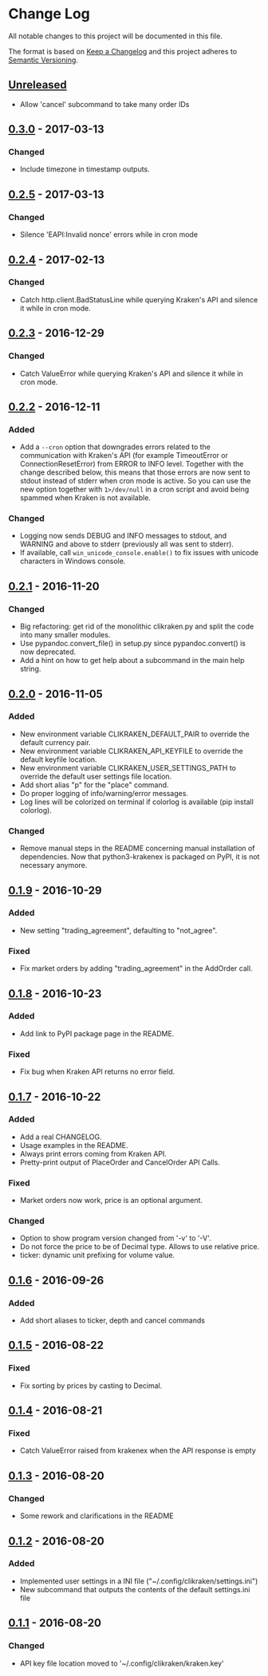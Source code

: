 # Change Log

All notable changes to this project will be documented in this file.

The format is based on [Keep a Changelog](http://keepachangelog.com/) 
and this project adheres to [Semantic Versioning](http://semver.org/).

## [Unreleased]
- Allow 'cancel' subcommand to take many order IDs

## [0.3.0] - 2017-03-13
### Changed
- Include timezone in timestamp outputs.

## [0.2.5] - 2017-03-13
### Changed
- Silence 'EAPI:Invalid nonce' errors while in cron mode

## [0.2.4] - 2017-02-13
### Changed
- Catch http.client.BadStatusLine while querying Kraken's API and silence it while in cron mode.

## [0.2.3] - 2016-12-29
### Changed
- Catch ValueError while querying Kraken's API and silence it while in cron mode.

## [0.2.2] - 2016-12-11
### Added
- Add a `--cron` option that downgrades errors related to the communication with Kraken's API (for example TimeoutError or ConnectionResetError) from ERROR to INFO level. Together with the change described below, this means that those errors are now sent to stdout instead of stderr when cron mode is active. So you can use the new option together with `1>/dev/null` in a cron script and avoid being spammed when Kraken is not available.

### Changed
- Logging now sends DEBUG and INFO messages to stdout, and WARNING and above to stderr (previously all was sent to stderr).
- If available, call `win_unicode_console.enable()` to fix issues with unicode characters in Windows console.

## [0.2.1] - 2016-11-20

### Changed
- Big refactoring: get rid of the monolithic clikraken.py and split the code into many smaller modules.
- Use pypandoc.convert_file() in setup.py since pypandoc.convert() is now deprecated.
- Add a hint on how to get help about a subcommand in the main help string.

## [0.2.0] - 2016-11-05

### Added
- New environment variable CLIKRAKEN_DEFAULT_PAIR to override the default currency pair.
- New environment variable CLIKRAKEN_API_KEYFILE to override the default keyfile location.
- New environment variable CLIKRAKEN_USER_SETTINGS_PATH to override the default user settings file location.
- Add short alias "p" for the "place" command.
- Do proper logging of info/warning/error messages.
- Log lines will be colorized on terminal if colorlog is available (pip install colorlog).

### Changed
- Remove manual steps in the README concerning manual installation of dependencies. Now that python3-krakenex is packaged on PyPI, it is not necessary anymore.

## [0.1.9] - 2016-10-29

### Added
- New setting "trading_agreement", defaulting to "not_agree".

### Fixed
- Fix market orders by adding "trading_agreement" in the AddOrder call.

## [0.1.8] - 2016-10-23

### Added
- Add link to PyPI package page in the README.

### Fixed
- Fix bug when Kraken API returns no error field.

## [0.1.7] - 2016-10-22

### Added
- Add a real CHANGELOG.
- Usage examples in the README.
- Always print errors coming from Kraken API.
- Pretty-print output of PlaceOrder and CancelOrder API Calls.

### Fixed
- Market orders now work, price is an optional argument.

### Changed
- Option to show program version changed from '-v' to '-V'.
- Do not force the price to be of Decimal type. Allows to use relative price.
- ticker: dynamic unit prefixing for volume value.

## [0.1.6] - 2016-09-26

### Added
- Add short aliases to ticker, depth and cancel commands

## [0.1.5] - 2016-08-22

### Fixed
- Fix sorting by prices by casting to Decimal.

## [0.1.4] - 2016-08-21

### Fixed
- Catch ValueError raised from krakenex when the API response is empty

## [0.1.3] - 2016-08-20

### Changed
- Some rework and clarifications in the README

## [0.1.2] - 2016-08-20

### Added
- Implemented user settings in a INI file ("~/.config/clikraken/settings.ini")
- New subcommand that outputs the contents of the default settings.ini file

## [0.1.1] - 2016-08-20

### Changed
- API key file location moved to '~/.config/clikraken/kraken.key'

[Unreleased]: https://github.com/zertrin/clikraken/compare/0.3.0...HEAD
[0.3.0]: https://github.com/zertrin/clikraken/compare/0.2.5...0.3.0
[0.2.5]: https://github.com/zertrin/clikraken/compare/0.2.4...0.2.5
[0.2.4]: https://github.com/zertrin/clikraken/compare/0.2.3...0.2.4
[0.2.3]: https://github.com/zertrin/clikraken/compare/0.2.2...0.2.3
[0.2.2]: https://github.com/zertrin/clikraken/compare/0.2.1...0.2.2
[0.2.1]: https://github.com/zertrin/clikraken/compare/0.2.0...0.2.1
[0.2.0]: https://github.com/zertrin/clikraken/compare/0.1.9...0.2.0
[0.1.9]: https://github.com/zertrin/clikraken/compare/0.1.8...0.1.9
[0.1.8]: https://github.com/zertrin/clikraken/compare/0.1.7...0.1.8
[0.1.7]: https://github.com/zertrin/clikraken/compare/0.1.6...0.1.7
[0.1.6]: https://github.com/zertrin/clikraken/compare/0.1.5...0.1.6
[0.1.5]: https://github.com/zertrin/clikraken/compare/0.1.4...0.1.5
[0.1.4]: https://github.com/zertrin/clikraken/commit/f8596bd4010feeb53d7d7738eeb58a87fee3e397
[0.1.3]: https://github.com/zertrin/clikraken/commit/101886a6c49e6b1e2ac5dc68a0314f59c2dd5937
[0.1.2]: https://github.com/zertrin/clikraken/compare/0.1.1...0.1.2
[0.1.1]: https://github.com/zertrin/clikraken/commit/bb4f073ce49555bb96e342d64f6212af09489f47

